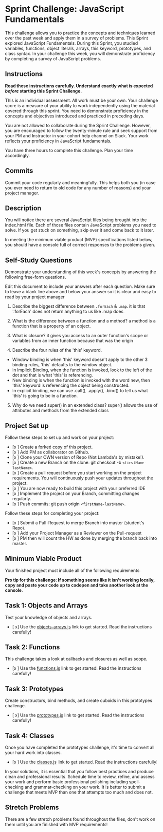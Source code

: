 # Sprint Challenge: JavaScript Fundamentals

This challenge allows you to practice the concepts and techniques learned over the past week and apply them in a survey of problems. This Sprint explored JavaScript Fundamentals. During this Sprint, you studied variables, functions, object literals, arrays, this keyword, prototypes, and class syntax. In your challenge this week, you will demonstrate proficiency by completing a survey of JavaScript problems.

## Instructions

**Read these instructions carefully. Understand exactly what is expected _before_ starting this Sprint Challenge.**

This is an individual assessment. All work must be your own. Your challenge score is a measure of your ability to work independently using the material covered through this sprint. You need to demonstrate proficiency in the concepts and objectives introduced and practiced in preceding days.

You are not allowed to collaborate during the Sprint Challenge. However, you are encouraged to follow the twenty-minute rule and seek support from your PM and Instructor in your cohort help channel on Slack. Your work reflects your proficiency in JavaScript fundamentals.

You have three hours to complete this challenge. Plan your time accordingly.

## Commits

Commit your code regularly and meaningfully. This helps both you (in case you ever need to return to old code for any number of reasons) and your project manager.

## Description

You will notice there are several JavaScript files being brought into the index.html file.  Each of those files contain JavaScript problems you need to solve.  If you get stuck on something, skip over it and come back to it later.

In meeting the minimum viable product (MVP) specifications listed below, you should have a console full of correct responses to the problems given.

## Self-Study Questions

Demonstrate your understanding of this week's concepts by answering the following free-form questions.
          
Edit this document to include your answers after each question. Make sure to leave a blank line above and below your answer so it is clear and easy to read by your project manager

1. Describe the biggest difference between `.forEach` & `.map`.
it is that '.forEach' does not return anything to us like .map does.

2. What is the difference between a function and a method?
a method is a function that is a property of an object.

3. What is closure?
it gives you access to an outer function's scope or variables from an inner function because that was the origin

4. Describe the four rules of the 'this' keyword.
- Window binding is when 'this' keyword doesn't apply to the other 3 binding rules, 'this' defaults to the window object.
- In Implicit Binding, when the function is invoked, look to the left of the dot and that is what 'this' is referencing.
- New binding is when the function is invoked with the word new, then 'this' keyword is referencing the object being constructed.
- In explicit binding, we can use .call(), .apply(), .bind() to tell us what 'this' is going to be in a function.

5. Why do we need super() in an extended class?
super() allows the use of attributes and methods from the extended class

## Project Set up

Follow these steps to set up and work on your project:

- [x ] Create a forked copy of this project.
- [x ] Add PM as collaborator on Github.
- [x ] Clone your OWN version of Repo (Not Lambda's by mistake!).
- [x ] Create a new Branch on the clone: git checkout -b `<firstName-lastName>`.
- [x ] Create a pull request before you start working on the project requirements.  You will continuously push your updates throughout the project.
- [x ] You are now ready to build this project with your preferred IDE
- [x ] Implement the project on your Branch, committing changes regularly.
- [x ] Push commits: git push origin `<firstName-lastName>`.

Follow these steps for completing your project:

- [x ] Submit a Pull-Request to merge <firstName-lastName> Branch into master (student's  Repo).
- [x ] Add your Project Manager as a Reviewer on the Pull-request
- [x ] PM then will count the HW as done by  merging the branch back into master.


## Minimum Viable Product

Your finished project must include all of the following requirements:

**Pro tip for this challenge: If something seems like it isn't working locally, copy and paste your code up to codepen and take another look at the console.**

## Task 1: Objects and Arrays
Test your knowledge of objects and arrays. 
* [ x] Use the [objects-arrays.js](challenges/objects-arrays.js) link to get started.  Read the instructions carefully!

## Task 2: Functions
This challenge takes a look at callbacks and closures as well as scope. 
* [x ] Use the [functions.js](challenges/functions.js) link to get started. Read the instructions carefully!

## Task 3: Prototypes
Create constructors, bind methods, and create cuboids in this prototypes challenge.
* [ x] Use the [prototypes.js](challenges/prototypes.js) link to get started. Read the instructions carefully!

## Task 4: Classes
Once you have completed the prototypes challenge, it's time to convert all your hard work into classes.
* [x ] Use the [classes.js](challenges/classes.js) link to get started. Read the instructions carefully!

In your solutions, it is essential that you follow best practices and produce clean and professional results. Schedule time to review, refine, and assess your work and perform basic professional polishing including spell-checking and grammar-checking on your work. It is better to submit a challenge that meets MVP than one that attempts too much and does not.

## Stretch Problems

There are a few stretch problems found throughout the files, don't work on them until you are finished with MVP requirements!
